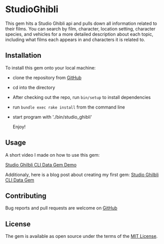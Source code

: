 # StudioGhibli

This gem hits a Studio Ghibli api and pulls down all information related to their films. You can search by film, character, location setting, character species, and vehicles for a more detailed description about each topic, including what films each appears in and characters it is related to.

## Installation
To install this gem onto your local machine:  


- clone the repository from [GitHub](https://github.com/capricious-slingshot/studio_ghibli)
- cd into the directory
- After checking out the repo, run `bin/setup` to install dependencies
- run `bundle exec rake install` from the command line
- start program with './bin/studio_ghibli'

  Enjoy!

## Usage
 A short video I made on how to use this gem:

[Studio Ghilbli CLI Data Gem Demo](https://youtu.be/cQ0gHDYokJ4 "Studio Ghilbli CLI Data Gem Demo")

Additionaly, here is a blog post about creating my first gem:
[Studio Ghilbli CLI Data Gem](https://capricious-slingshot.github.io/studio_ghibli_cli_data_gem "Studio Ghilbli CLI Data Gem Blog Post")

## Contributing

Bug reports and pull requests are welcome on [GitHub](https://github.com/capricious-slingshot/studio_ghibli)

## License

The gem is available as open source under the terms of the [MIT License](https://opensource.org/licenses/MIT).
